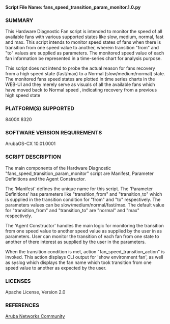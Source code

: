 #### Script File Name: fans\_speed\_transition\_param\_monitor.1.0.py

### SUMMARY
This Hardware Diagnostic Fan script is intended to monitor the speed of all available fans with various supported states like slow, medium, normal, fast and max. This script intends to monitor speed states of fans when there is transition from one speed value to another, wherein transition "from" and "to" values are supplied as parameters. The monitored speed value of each fan information be represented in a time-series chart for analysis purpose.

This script does not intend to probe the actual reason for fans recovery from a high speed state (fast/max) to a Normal (slow/medium/normal) state. The monitored fans speed states are plotted in time series charts in the WEB-UI and they merely serve as visuals of all the available fans which have moved back to Normal speed , indicating recovery from a previous high speed state

### PLATFORM(S) SUPPORTED
8400X
8320

### SOFTWARE VERSION REQUIREMENTS
ArubaOS-CX 10.01.0001

### SCRIPT DESCRIPTION
The main components of the Hardware Diagnostic "fans_speed_transition_param_monitor" script are Manifest, Parameter Definitions and the Agent Constructor.   

The 'Manifest' defines the unique name for this script. The 'Parameter Definitions' has parameters like "transition_from" and "transition_to" which is supplied in the transition condition for "from" and "to" respectively. The parameters values can be slow/medium/normal/fast/max. The default value for "transition_from" and "transition_to" are "normal" and "max" respectively.

The 'Agent Constructor' handles the main logic for monitoring the transition from one speed value to another speed value as supplied by the user in as parameters. User can monitor the transition of each fan from one state to another of there interest as supplied by the user in the parameters.  

When the transition condition is met, action "fan_speed_transition_action" is invoked. This action displays CLI output for 'show environment fan', as well as syslog which displays the fan name which took transition from one speed value to another as expected by the user.


### LICENSES
Apache License, Version 2.0

### REFERENCES
[Aruba Networks Community](http://community.arubanetworks.com/t5/Network-Analytic-Engine/ct-p/NetworkAnalyticEngine)
